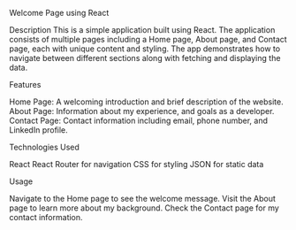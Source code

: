 Welcome Page using React

Description
This is a simple  application built using React. The application consists of multiple pages including a Home page, About page, and Contact page, each with unique content and styling. The app demonstrates how to navigate between different sections along with fetching  and displaying the data.

Features

  Home Page: A welcoming introduction and brief description of the website.
  About Page:  Information about my  experience, and goals as a developer.
  Contact Page: Contact information including email, phone number, and LinkedIn profile.
  
Technologies Used

   React
   React Router for navigation
   CSS for styling
   JSON for static data

   Usage

  Navigate to the Home page to see the welcome message.
  Visit the About page to learn more about my background.
  Check the Contact page for my contact information.
